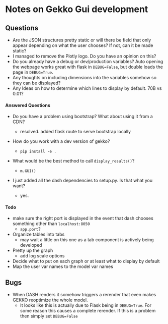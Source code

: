 # Notes on Gekko Gui development

## Questions
- Are the JSON structures pretty static or will there be field that only appear
  depending on what the user chooses? If not, can it be made static?
- I managed to remove the Plotly logo. Do you have an opinion on this?
- Do you already have a debug or dev/production variables? Auto opening the webpage
  works great with flask in `DEBUG=False`, but double loads the page in `DEBUG=True`.
- Any thoughts on including dimensions into the variables somehow so they can be displayed?
- Any Ideas on how to determine which lines to display by default. 70B vs 0.01?


#### Answered Questions  
- Do you have a problem using bootstrap? What about using it from a CDN?
  - resolved. added flask route to serve bootstrap locally
- How do you work with a dev version of gekko?
  - `pip install -e .`
- What would be the best method to call `display_results()`?
  - `m.GUI()`

- I just added all the dash dependencies to setup.py. Is that what you want?
  - yes.

#### Todo
- make sure the right port is displayed in the event that dash chooses something
  other than `localhost:8050`
  - `app.port`?
- Organize tables into tabs
  - may wait a little on this one as a tab component is actively being developed
- Pretty up the graph
  - add log scale options
- Decide what to put on each graph or at least what to display by default
- Map the user var names to the model var names



## Bugs
- When DASH renders it somehow triggers a rerender that even makes GEKKO
  reoptimize the whole model.
  - It looks like this is actually due to Flask being in `DEBUG=True`. For some
    reason this causes a complete rerender. If this is a problem then simply set
    `DEBUG=False`
